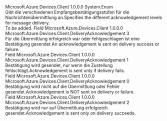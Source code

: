 <Type Name="DeliveryAcknowledgement" FullName="Microsoft.Azure.Devices.Client.DeliveryAcknowledgement">
  <TypeSignature Language="C#" Value="public enum DeliveryAcknowledgement" />
  <TypeSignature Language="ILAsm" Value=".class public auto ansi sealed DeliveryAcknowledgement extends System.Enum" />
  <TypeSignature Language="DocId" Value="T:Microsoft.Azure.Devices.Client.DeliveryAcknowledgement" />
  <TypeSignature Language="VB.NET" Value="Public Enum DeliveryAcknowledgement" />
  <TypeSignature Language="F#" Value="type DeliveryAcknowledgement = " />
  <AssemblyInfo>
    <AssemblyName>Microsoft.Azure.Devices.Client</AssemblyName>
    <AssemblyVersion>1.0.0.0</AssemblyVersion>
  </AssemblyInfo>
  <Base>
    <BaseTypeName>System.Enum</BaseTypeName>
  </Base>
  <Docs>
    <summary>
            <span data-ttu-id="34d15-101">Gibt die verschiedenen Empfangsbestätigungsstufen für die Nachrichtenübermittlung an.</span><span class="sxs-lookup"><span data-stu-id="34d15-101">Specifies the different acknowledgement levels for message delivery.</span></span>
            </summary>
    <remarks>To be added.</remarks>
  </Docs>
  <Members>
    <Member MemberName="Full">
      <MemberSignature Language="C#" Value="Full" />
      <MemberSignature Language="ILAsm" Value=".field public static literal valuetype Microsoft.Azure.Devices.Client.DeliveryAcknowledgement Full = int32(3)" />
      <MemberSignature Language="DocId" Value="F:Microsoft.Azure.Devices.Client.DeliveryAcknowledgement.Full" />
      <MemberSignature Language="VB.NET" Value="Full" />
      <MemberSignature Language="F#" Value="Full = 3" Usage="Microsoft.Azure.Devices.Client.DeliveryAcknowledgement.Full" />
      <MemberType>Field</MemberType>
      <AssemblyInfo>
        <AssemblyName>Microsoft.Azure.Devices.Client</AssemblyName>
        <AssemblyVersion>1.0.0.0</AssemblyVersion>
      </AssemblyInfo>
      <ReturnValue>
        <ReturnType>Microsoft.Azure.Devices.Client.DeliveryAcknowledgement</ReturnType>
      </ReturnValue>
      <MemberValue>3</MemberValue>
      <Docs>
        <summary>
            <span data-ttu-id="34d15-102">Für die Übermittlung erfolgreich war oder fehlgeschlagen ist eine Bestätigung gesendet.</span><span class="sxs-lookup"><span data-stu-id="34d15-102">An acknowledgement is sent on delivery success or failure.</span></span>
            </summary>
      </Docs>
    </Member>
    <Member MemberName="NegativeOnly">
      <MemberSignature Language="C#" Value="NegativeOnly" />
      <MemberSignature Language="ILAsm" Value=".field public static literal valuetype Microsoft.Azure.Devices.Client.DeliveryAcknowledgement NegativeOnly = int32(1)" />
      <MemberSignature Language="DocId" Value="F:Microsoft.Azure.Devices.Client.DeliveryAcknowledgement.NegativeOnly" />
      <MemberSignature Language="VB.NET" Value="NegativeOnly" />
      <MemberSignature Language="F#" Value="NegativeOnly = 1" Usage="Microsoft.Azure.Devices.Client.DeliveryAcknowledgement.NegativeOnly" />
      <MemberType>Field</MemberType>
      <AssemblyInfo>
        <AssemblyName>Microsoft.Azure.Devices.Client</AssemblyName>
        <AssemblyVersion>1.0.0.0</AssemblyVersion>
      </AssemblyInfo>
      <ReturnValue>
        <ReturnType>Microsoft.Azure.Devices.Client.DeliveryAcknowledgement</ReturnType>
      </ReturnValue>
      <MemberValue>1</MemberValue>
      <Docs>
        <summary>
            <span data-ttu-id="34d15-103">Bestätigung wird gesendet, nur wenn die Zustellung fehlschlägt.</span><span class="sxs-lookup"><span data-stu-id="34d15-103">Acknowledgement is sent only if delivery fails.</span></span>
            </summary>
      </Docs>
    </Member>
    <Member MemberName="None">
      <MemberSignature Language="C#" Value="None" />
      <MemberSignature Language="ILAsm" Value=".field public static literal valuetype Microsoft.Azure.Devices.Client.DeliveryAcknowledgement None = int32(0)" />
      <MemberSignature Language="DocId" Value="F:Microsoft.Azure.Devices.Client.DeliveryAcknowledgement.None" />
      <MemberSignature Language="VB.NET" Value="None" />
      <MemberSignature Language="F#" Value="None = 0" Usage="Microsoft.Azure.Devices.Client.DeliveryAcknowledgement.None" />
      <MemberType>Field</MemberType>
      <AssemblyInfo>
        <AssemblyName>Microsoft.Azure.Devices.Client</AssemblyName>
        <AssemblyVersion>1.0.0.0</AssemblyVersion>
      </AssemblyInfo>
      <ReturnValue>
        <ReturnType>Microsoft.Azure.Devices.Client.DeliveryAcknowledgement</ReturnType>
      </ReturnValue>
      <MemberValue>0</MemberValue>
      <Docs>
        <summary>
            <span data-ttu-id="34d15-104">Bestätigung wird nicht auf die Übermittlung oder Fehler gesendet.</span><span class="sxs-lookup"><span data-stu-id="34d15-104">Acknowledgement is NOT sent on delivery or failure.</span></span>
            </summary>
      </Docs>
    </Member>
    <Member MemberName="PositiveOnly">
      <MemberSignature Language="C#" Value="PositiveOnly" />
      <MemberSignature Language="ILAsm" Value=".field public static literal valuetype Microsoft.Azure.Devices.Client.DeliveryAcknowledgement PositiveOnly = int32(2)" />
      <MemberSignature Language="DocId" Value="F:Microsoft.Azure.Devices.Client.DeliveryAcknowledgement.PositiveOnly" />
      <MemberSignature Language="VB.NET" Value="PositiveOnly" />
      <MemberSignature Language="F#" Value="PositiveOnly = 2" Usage="Microsoft.Azure.Devices.Client.DeliveryAcknowledgement.PositiveOnly" />
      <MemberType>Field</MemberType>
      <AssemblyInfo>
        <AssemblyName>Microsoft.Azure.Devices.Client</AssemblyName>
        <AssemblyVersion>1.0.0.0</AssemblyVersion>
      </AssemblyInfo>
      <ReturnValue>
        <ReturnType>Microsoft.Azure.Devices.Client.DeliveryAcknowledgement</ReturnType>
      </ReturnValue>
      <MemberValue>2</MemberValue>
      <Docs>
        <summary>
            <span data-ttu-id="34d15-105">Bestätigung wird nur auf Übermittlung erfolgreich gesendet.</span><span class="sxs-lookup"><span data-stu-id="34d15-105">Acknowledgement is sent only on delivery succeeds.</span></span>
            </summary>
      </Docs>
    </Member>
  </Members>
</Type>